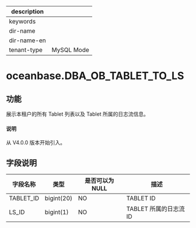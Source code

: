 |description||
|---|---|
|keywords||
|dir-name||
|dir-name-en||
|tenant-type|MySQL Mode|

# oceanbase.DBA_OB_TABLET_TO_LS

## 功能

展示本租户的所有 Tablet 列表以及 Tablet 所属的日志流信息。

<main id="notice" type='explain'>
  <h4>说明</h4>
  <p>从 V4.0.0 版本开始引入。</p>
</main>

## 字段说明

|   字段名称    |     类型     | 是否可以为 NULL |        描述        |
|-----------|------------|------------|------------------|
| TABLET_ID | bigint(20) | NO         | TABLET ID        |
| LS_ID     | bigint(1)  | NO         | TABLET 所属的日志流 ID |
